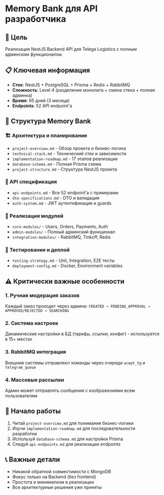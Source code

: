 # Memory Bank для API разработчика

## 🎯 Цель
Реализация NestJS Backend API для Telega Logistics с полным админским функционалом.

## 📋 Ключевая информация
- **Стек**: NestJS + PostgreSQL + Prisma + Redis + RabbitMQ
- **Сложность**: Level 4 (разделение монолита + смена стека + полная админка)
- **Время**: 65 дней (3 месяца)
- **Endpoints**: 52 API endpoint'а

## 📁 Структура Memory Bank

### 🏗️ Архитектура и планирование
- `project-overview.md` - Обзор проекта и бизнес-логика
- `technical-stack.md` - Технический стек и зависимости
- `implementation-roadmap.md` - 17 этапов реализации
- `database-schema.md` - Полная Prisma схема
- `project-structure.md` - Структура NestJS проекта

### 🔗 API спецификация
- `api-endpoints.md` - Все 52 endpoint'а с примерами
- `dto-specifications.md` - DTO и валидация
- `auth-system.md` - JWT аутентификация и guards

### 🔧 Реализация модулей
- `core-modules/` - Users, Orders, Payments, Auth
- `admin-modules/` - Полный админский функционал
- `integration-modules/` - RabbitMQ, Tinkoff, Redis

### 🧪 Тестирование и деплой
- `testing-strategy.md` - Unit, Integration, E2E тесты
- `deployment-config.md` - Docker, Environment variables

## ⚠️ Критически важные особенности

### 1. Ручная модерация заказов
Каждый заказ проходит через админа: `CREATED → PENDING_APPROVAL → APPROVED/REJECTED → SEARCHING`

### 2. Система настроек
Динамические настройки в БД (тарифы, ссылки, конфиг) - используется в 15+ местах

### 3. RabbitMQ интеграция
Внешние системы отправляют команды через очереди `acept_tg` и `telegram_queue`

### 4. Массовые рассылки
Админ может отправлять сообщения с изображениями всем пользователям

## 🚀 Начало работы
1. Читай `project-overview.md` для понимания бизнес-логики
2. Изучи `implementation-roadmap.md` для последовательности разработки
3. Используй `database-schema.md` для настройки Prisma
4. Следуй `api-endpoints.md` для реализации endpoints

## 📞 Важные детали
- Никакой обратной совместимости с MongoDB
- Фокус только на Backend (без frontend)
- Простота и минимализм в реализации
- Все архитектурные решения уже приняты 